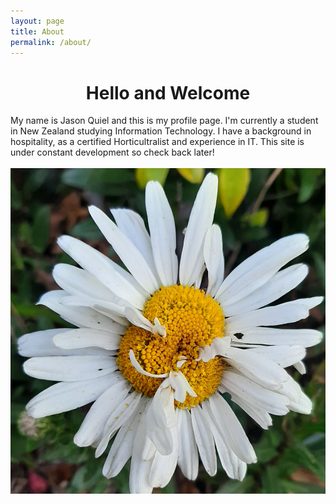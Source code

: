 ```yaml
---
layout: page
title: About
permalink: /about/
---
```


<center><h1>Hello and Welcome</h1></center>

My name is Jason Quiel and this is my profile page.  I'm currently a student in New Zealand studying Information Technology. I have a background in hospitality, as a certified Horticultralist and experience in IT.  This site is under constant development so check back later!
<br>
<br>
![daisy](/images/faciateddaisy.jpg)